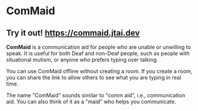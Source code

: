 # ComMaid

## Try it out! https://commaid.jtai.dev

**ComMaid** is a communication aid for people who are unable or unwilling to speak. It is useful for both Deaf and non-Deaf people, such as people with situational mutism, or anyone who prefers typing over talking.

You can use ComMaid offline without creating a room. If you create a room, you can share the link to allow others to see what you are typing in real time.

The name "ComMaid" sounds similar to "comm aid", i.e., communication aid. You can also think of it as a "maid" who helps you communicate.
